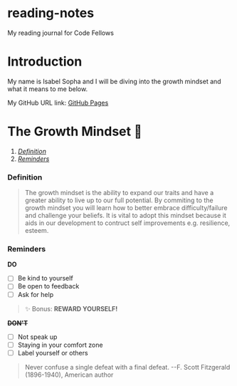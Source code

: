 # reading-notes
My reading journal for Code Fellows

# Introduction

My name is Isabel Sopha and I will be diving into the growth mindset and what it means to me below.

My GitHub URL link: [GitHub Pages](https://github.com/i-sopha)


# The Growth Mindset 🧠

1. *[Definition](#definition)*
2. *[Reminders](#reminders)*

### Definition

> The growth mindset is the ability to expand our traits and have a greater ability to live up to our full potential. By commiting to the growth mindset you will learn how to better embrace difficulty/failure and challenge your beliefs. It is vital to adopt this mindset because it aids in our development to contruct self improvements e.g. resilience, esteem.

### Reminders

**DO**
- [ ] Be kind to yourself
- [ ] Be open to feedback
- [ ] Ask for help
> ✨ Bonus: **REWARD YOURSELF!**

~~**DON'T**~~
- [ ] Not speak up
- [ ] Staying in your comfort zone
- [ ] Label yourself or others

> Never confuse a single defeat with a final defeat. --F. Scott Fitzgerald (1896-1940), American author
